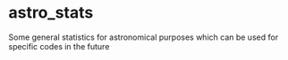 # astro_stats
Some general statistics for astronomical purposes which can be used for specific codes in the future
